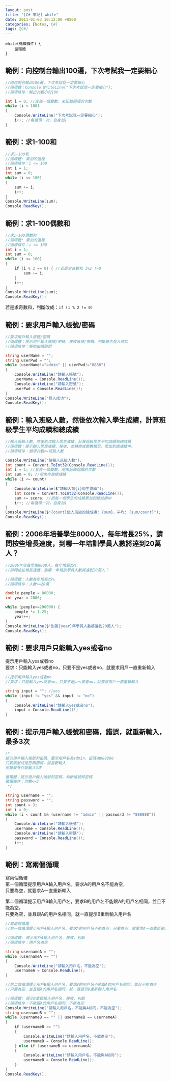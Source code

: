 ```yaml
---
layout: post
title: "[C# 筆記] while"
date: 2011-01-03 10:12:00 +0800
categories: [Notes, C#]
tags: [C#]
---
```


```text
while(循環條件) {
    循環體
}
```

## 範例：向控制台輸出100遍，下次考試我一定要細心
```c#
//向控制台輸出100遍，下次考試我一定要細心
//循環體：Console.WriteLine("下次考試我一定要細心");
//循環條件：輸出次數小於100

int i = 0; //定義一個變數，來記錄循環的次數
while (i < 100)
{
    Console.WriteLine("下次考試我一定要細心");
    i++; //每循環一次，自身加1
}
```
## 範例：求1-100和
```c#
//求1-100和
//循環體: 累加的過程
//循環條件：i <= 100
int i = 1;
int sum = 0;
while (i <= 100)
{
    sum += i;
    i++;
}
Console.WriteLine(sum);
Console.ReadKey();
```

## 範例：求1-100偶數和
```c#
//求1-100偶數和
//循環體: 累加的過程
//循環條件：i <= 100
int i = 1;
int sum = 0;
while (i <= 100)
{
    if (i % 2 == 0) { //若是求奇數和 i%2 !=0
        sum += i;
    }
    i++;
}
Console.WriteLine(sum);
Console.ReadKey();
```
若是求奇數和，判斷改成：`if (i % 2 != 0)`

## 範例：要求用戶輸入帳號/密碼
```c#
//要求用戶輸入帳號/密碼
//循環體：提示用戶輸入帳號/密碼、接收帳號/密碼、判斷是否登入成功
//循環條件：帳號密碼錯誤

string userName = "";
string userPwd = "";
while (userName!="admin" || userPwd!="8888")
{
    Console.WriteLine("請輸入帳號");
    userName = Console.ReadLine()!;
    Console.WriteLine("請輸入密號");
    userPwd = Console.ReadLine()!;
}
Console.WriteLine("登入成功");
Console.ReadKey();
```

## 範例：輸入班級人數，然後依次輸入學生成績，計算班級學生平均成績和總成績
```c#
//輸入班級人數，然後依次輸入學生成績，計算班級學生平均成績和總成績
//循環體：提示輸入學員成績、接收、並轉換成整數類型，累加到總成績中。
//循環條件：循環次數<=班級人數

Console.WriteLine("請輸入班級人數");
int count = Convert.ToInt32(Console.ReadLine());
int i = 1; //宣告一個變數，用來記錄迴圈的次數
int sum = 0; //用來存放總成績
while (i <= count)
{
    Console.WriteLine($"請輸入第{i}學生成績");
    int score = Convert.ToInt32(Console.ReadLine());
    sum += score; //把每一個學生的成績累加到總成績中
    i++; //每循環一次，自身加1
}
Console.WriteLine($"{count}個人班級的總成績: {sum}，平均: {sum/count}");
Console.ReadKey();
```
## 範例：2006年培養學生8000人，每年增長25%，請問按些增長速度，到哪一年培訓學員人數將達到20萬人？

```c#
//2006年培養學生8000人，每年增長25%
//請問按些增長速度，到哪一年培訓學員人數將達到20萬人？

//循環體：人數每年增長25%
//循環條件：人數>=20萬

double people = 80000;
int year = 2006;

while (people<=200000) {
    people *= 1.25;
    year++;
}
Console.WriteLine($"到第{year}年學員人數將達到20萬人");
Console.ReadKey();
```

## 範例：要求用戶只能輸入yes或者no
提示用戶輸入yes或者no       
要求：只能輸入yes或者no，只要不是yes或者no，就要求用戶一直重新輸入
```c#
//提示用戶輸入yes或者no
//要求：只能輸入yes或者no，只要不是yes或者no，就要求用戶一直重新輸入

string input = ""; //yes
while (input != "yes" && input != "no")
{
    Console.WriteLine("請輸入yes或者no");
    input = Console.ReadLine()!;
}
```
## 範例：提示用戶輸入帳號和密碼，錯誤，就重新輸入，最多3次
```c#
/*
提示用戶輸入帳號和密碼，要求用戶名為admin，密碼為888888
只要帳號或是密碼錯誤，就重新輸入
但是最多只能輸入3次

循環體：提示用戶輸入帳號和密碼，判斷帳號和密碼
循環條件：次數<=3
 */

string username = "";
string password = "";
int count = 3;
int i = 0;
while (i < count && (username != "admin" || password != "888888"))
{
    Console.WriteLine("請輸入帳號");
    username = Console.ReadLine()!;
    Console.WriteLine("請輸入密碼");
    password = Console.ReadLine()!;
    i++;
}
```
## 範例：寫兩個循環
寫兩個循環  
第一個循環提示用戶A輸入用戶名，要求A的用戶名不能為空，  
只要為空，就要求A一直重新輸入 

第二個循環提示用戶B輸入用戶名，要求B的用戶名不能跟A的用戶名相同，並且不能為空，    
只要為空，並且跟A的用戶名相同，就一直提示B重新輸入用戶名    

```c#
//寫兩個循環
//第一個循環提示用戶A輸入用戶名，要求A的用戶名不能為空，只要為空，就要求A一直重新輸入

//循環體: 提示用戶A輸入用戶名、接收、判斷
//循環條件：用戶名為空

string usernameA = "";
while (usernameA == "")
{
    Console.WriteLine("請輸入用戶名，不能為空");
    usernameA = Console.ReadLine();
}

//第二個循環提示用戶B輸入用戶名，要求B的用戶名不能跟A的用戶名相同，並且不能為空
//只要為空，並且跟A的用戶名相同，就一直提示B重新輸入用戶名

//循環體: 提示B重新輸入用戶名、接收、判斷
//循環條件：不能跟A的用戶名相同、不能為空
Console.WriteLine("請輸入用戶名，不能與A相同，不能為空");
string usernameB = "";
while (usernameB == "" || usernameB == usernameA)
{
    if (usernameB == "")
    {
        Console.WriteLine("請輸入用戶名，不能為空");
        usernameB = Console.ReadLine();
    } else if (usernameB == usernameA)
    {
        Console.WriteLine("請輸入用戶名，不能與A相同");
        usernameB = Console.ReadLine();
    }
}
Console.ReadKey();
```